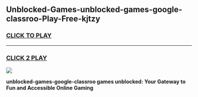 
## Unblocked-Games-unblocked-games-google-classroo-Play-Free-kjtzy
<h3>
<a href="https://premium76.site?title=unblocked-games-google-classroo&ref=10A">CLICK TO PLAY</a></h3>
<hr>

<h3>
<a href="https://premium76.site?title=unblocked-games-google-classroo&ref=10A">CLICK 2 PLAY</a>
  
</h3>

<a href="https://premium76.site?title=unblocked-games-google-classroo&ref=10A"><img src="https://clearcache.store/games.png"></a>


**unblocked-games-google-classroo games unblocked: Your Gateway to Fun and Accessible Online Gaming**
